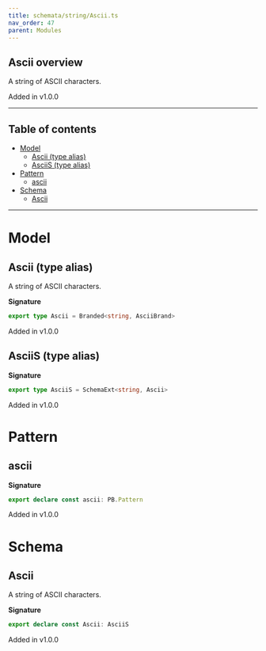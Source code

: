 ```yaml
---
title: schemata/string/Ascii.ts
nav_order: 47
parent: Modules
---
```


## Ascii overview

A string of ASCII characters.

Added in v1.0.0

---

<h2 class="text-delta">Table of contents</h2>

- [Model](#model)
  - [Ascii (type alias)](#ascii-type-alias)
  - [AsciiS (type alias)](#asciis-type-alias)
- [Pattern](#pattern)
  - [ascii](#ascii)
- [Schema](#schema)
  - [Ascii](#ascii)

---

# Model

## Ascii (type alias)

A string of ASCII characters.

**Signature**

```ts
export type Ascii = Branded<string, AsciiBrand>
```

Added in v1.0.0

## AsciiS (type alias)

**Signature**

```ts
export type AsciiS = SchemaExt<string, Ascii>
```

Added in v1.0.0

# Pattern

## ascii

**Signature**

```ts
export declare const ascii: PB.Pattern
```

Added in v1.0.0

# Schema

## Ascii

A string of ASCII characters.

**Signature**

```ts
export declare const Ascii: AsciiS
```

Added in v1.0.0
